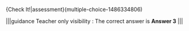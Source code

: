 {Check It!|assessment}(multiple-choice-1486334806)

|||guidance
Teacher only visibility : The correct answer is **Answer 3**
|||